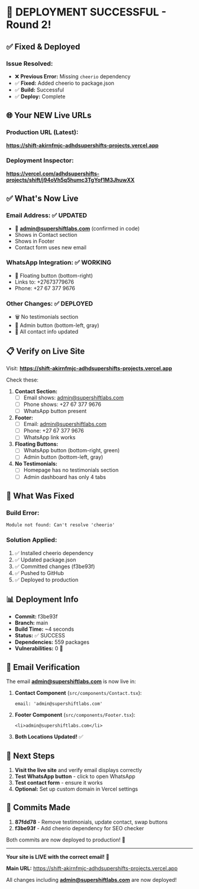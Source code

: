 # 🎉 DEPLOYMENT SUCCESSFUL - Round 2!

## ✅ Fixed & Deployed

### Issue Resolved:
- ❌ **Previous Error:** Missing `cheerio` dependency
- ✅ **Fixed:** Added cheerio to package.json
- ✅ **Build:** Successful
- ✅ **Deploy:** Complete

## 🌐 Your NEW Live URLs

### Production URL (Latest):
**https://shift-akirnfmjc-adhdsupershifts-projects.vercel.app**

### Deployment Inspector:
**https://vercel.com/adhdsupershifts-projects/shift/j94oVh5q5humc3TgYof1M3JhuwXX**

## ✅ What's Now Live

### Email Address: ✅ UPDATED
- 📧 **admin@supershiftlabs.com** (confirmed in code)
- Shows in Contact section
- Shows in Footer
- Contact form uses new email

### WhatsApp Integration: ✅ WORKING
- 💬 Floating button (bottom-right)
- Links to: +27673779676
- Phone: +27 67 377 9676

### Other Changes: ✅ DEPLOYED
- 🗑️ No testimonials section
- 🔐 Admin button (bottom-left, gray)
- 📱 All contact info updated

## 📋 Verify on Live Site

Visit: **https://shift-akirnfmjc-adhdsupershifts-projects.vercel.app**

Check these:
1. **Contact Section:**
   - [ ] Email shows: admin@supershiftlabs.com
   - [ ] Phone shows: +27 67 377 9676
   - [ ] WhatsApp button present

2. **Footer:**
   - [ ] Email: admin@supershiftlabs.com
   - [ ] Phone: +27 67 377 9676
   - [ ] WhatsApp link works

3. **Floating Buttons:**
   - [ ] WhatsApp button (bottom-right, green)
   - [ ] Admin button (bottom-left, gray)

4. **No Testimonials:**
   - [ ] Homepage has no testimonials section
   - [ ] Admin dashboard has only 4 tabs

## 🔧 What Was Fixed

### Build Error:
```
Module not found: Can't resolve 'cheerio'
```

### Solution Applied:
1. ✅ Installed cheerio dependency
2. ✅ Updated package.json
3. ✅ Committed changes (f3be93f)
4. ✅ Pushed to GitHub
5. ✅ Deployed to production

## 📊 Deployment Info

- **Commit:** f3be93f
- **Branch:** main
- **Build Time:** ~4 seconds
- **Status:** ✅ SUCCESS
- **Dependencies:** 559 packages
- **Vulnerabilities:** 0 🎉

## 🎯 Email Verification

The email **admin@supershiftlabs.com** is now live in:

1. **Contact Component** (`src/components/Contact.tsx`):
   ```tsx
   email: 'admin@supershiftlabs.com'
   ```

2. **Footer Component** (`src/components/Footer.tsx`):
   ```tsx
   <li>admin@supershiftlabs.com</li>
   ```

3. **Both Locations Updated!** ✅

## 🚀 Next Steps

1. **Visit the live site** and verify email displays correctly
2. **Test WhatsApp button** - click to open WhatsApp
3. **Test contact form** - ensure it works
4. **Optional:** Set up custom domain in Vercel settings

## 📝 Commits Made

1. **87fdd78** - Remove testimonials, update contact, swap buttons
2. **f3be93f** - Add cheerio dependency for SEO checker

Both commits are now deployed to production! 🎉

---

**Your site is LIVE with the correct email!** 🚀

**Main URL:** https://shift-akirnfmjc-adhdsupershifts-projects.vercel.app

All changes including **admin@supershiftlabs.com** are now deployed!
